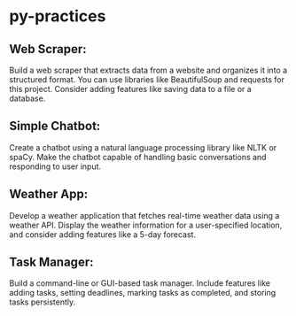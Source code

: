 # py-practices

## Web Scraper:

Build a web scraper that extracts data from a website and organizes it into a structured format.
You can use libraries like BeautifulSoup and requests for this project.
Consider adding features like saving data to a file or a database.

## Simple Chatbot:

Create a chatbot using a natural language processing library like NLTK or spaCy.
Make the chatbot capable of handling basic conversations and responding to user input.

## Weather App:

Develop a weather application that fetches real-time weather data using a weather API.
Display the weather information for a user-specified location, and consider adding features like a 5-day forecast.

## Task Manager:

Build a command-line or GUI-based task manager.
Include features like adding tasks, setting deadlines, marking tasks as completed, and storing tasks persistently.
